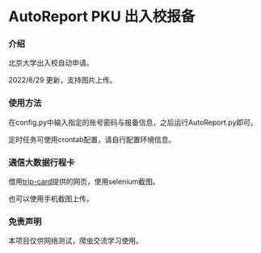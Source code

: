 # AutoReport PKU 出入校报备

### 介绍

北京大学出入校自动申请。

2022/8/29 更新，支持图片上传。

### 使用方法

在config.py中输入指定的账号密码与报备信息，之后运行AutoReport.py即可。

定时任务可使用crontab配置，请自行配置环境信息。

### 通信大数据行程卡

借用[trip-card](https://github.com/ilovexjp/trip-card)提供的网页，使用selenium截图。

也可以使用手机截图上传。

### 免责声明

本项目仅供网络测试，爬虫交流学习使用。